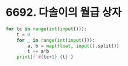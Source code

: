 # 6692. 다솔이의 월급 상자
```python
for tc in range(int(input())):
    t = 0
    for _ in range(int(input())):
        a, b = map(float, input().split())
        t += a*b
    print(f'#{tc+1} {t}')
```